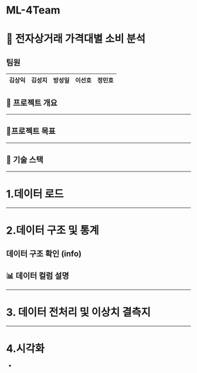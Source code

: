 # ML-4Team


# 🛒 전자상거래 가격대별 소비 분석


## **팀원** 


|김상익|김성지|방성일|이선호|정민호|
|------|------|------|------|------|






## 📌 프로젝트 개요  


---

## 🎯프로젝트 목표  

---

## 🔧 기술 스택



---
# 1.데이터 로드


---
# 2.데이터 구조 및 통계
## 데이터 구조 확인 (info)


## 📊 데이터 컬럼 설명


---
# 3. 데이터 전처리 및 이상치 결측지 



---
# 4.시각화

-
